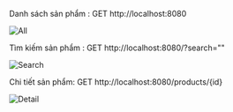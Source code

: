 Danh sách sản phẩm : GET http://localhost:8080

![All](/1.png)

Tìm kiếm sản phẩm : GET http://localhost:8080/?search=""

![Search](/3.png)

Chi tiết sản phẩm: GET http://localhost:8080/products/{id}

![Detail](/2.png)
